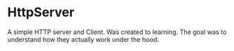 # HttpServer

A simple HTTP server and Client. Was created to learning. The goal was to understand how they actually work under the hood.
